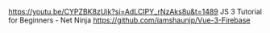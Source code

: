 https://youtu.be/CYPZBK8zUik?si=AdLCIPY_rNzAks8u&t=1489
JS 3 Tutorial for Beginners - Net Ninja
https://github.com/iamshaunjp/Vue-3-Firebase